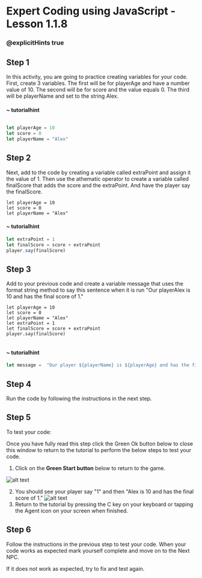 # Expert Coding using JavaScript - Lesson 1.1.8
### @explicitHints true

## Step 1

In this activity, you are going to practice creating variables for your code.  First, create 3 variables.  The first will be for playerAge and have a number value of 10. The second will be for score and the value equals 0. The third will be playerName and set to the string Alex. 
#### ~ tutorialhint
```javascript

let playerAge = 10
let score = 0
let playerName = "Alex"

```

## Step 2

Next, add to the code by creating a variable called extraPoint and assign it the value of 1.  Then use the athematic operator to create a variable called finalScore that adds the score and the extraPoint. And have the player say the finalScore. 
```template
let playerAge = 10
let score = 0
let playerName = "Alex"
```
#### ~ tutorialhint
```javascript
let extraPoint = 1
let finalScore = score + extraPoint
player.say(finalScore)
```

## Step 3

Add to your previous code and create a variable message that uses the format string method to say this sentence when it is run "Our playerAlex is 10 and has the final score of 1." 
```template
let playerAge = 10
let score = 0
let playerName = "Alex"
let extraPoint = 1
let finalScore = score + extraPoint
player.say(finalScore)
  
```
#### ~ tutorialhint
```javascript
let message =  "Our player ${playerName} is ${playerAge} and has the final score of ${finalScore}.` 

```

## Step 4

Run the code by following the instructions in the next step. 

## Step 5

To test your code:

Once you have fully read this step click the Green Ok button below to close this window to return to the tutorial to perform the below steps to test your code. 

1.  Click on the **Green Start button** below to return to the game.

![alt text](https://expertjs.codingcredentials.com/Lesson1/1.1/1.JPG?raw=true "Start")

2.  You should see your player say "1" and then "Alex is 10 and has the final score of 1." 
![alt text](https://expertjs.codingcredentials.com/Lesson1/1.1/2.jpg?raw=true "Start")
3.  Return to the tutorial by pressing the C key on your keyboard or tapping the Agent icon on your screen when finished.

## Step 6

Follow the instructions in the previous step to test your code.
When your code works as expected mark yourself complete and move on to the Next NPC.

If it does not work as expected, try to fix and test again.